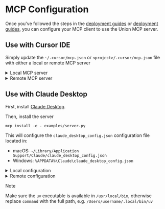 # MCP Configuration

Once you've followed the steps in the [deployment guides](./deployment_v1.md) or [deployment guides](./deployment_v2.md),
you can configure your MCP client to use the Union MCP server.

## Use with Cursor IDE

Simply update the `~/.cursor/mcp.json` or `<project>/.cursor/mcp.json` file with
either a local or remote MCP server

<details>
<summary>Local MCP server</summary>

```json
{
  "mcpServers": {
    "Union MCP": {
      "command": "uv",
      "args": [
        "run",
        "--with",
        "mcp[cli]",
        "--with-editable",
        "/Users/username/union-mcp[v1]",
        "mcp",
        "run",
        // Use "/Users/username/union-mcp/examples/v2/server.py" for v2
        "/Users/username/union-mcp/examples/server.py"
      ],
      "env": {
        "DISABLE_AUTH": "1",
        "FLYTE_API_KEY": "<FLYTE_API_KEY>"
      }
    }
  }
}
```
</details>

<details>
<summary>Remote MCP server</summary>

Replace the `url` with the URL of the deployed app and `<your-token>` with the authentication token.

```json

{
  "mcpServers": {
    "Union MCP": {
      // Use "https://mcp-v2.apps.union-internal.hosted.unionai.cloud/sse" for v2
      "url": "https://mcp.apps.union-internal.hosted.unionai.cloud/sse",
      "headers": {
        "Authorization": "Bearer <UNION_MCP_AUTH_TOKEN>"
      }
    }
  }
}
```
</details>


## Use with Claude Desktop

First, install [Claude Desktop](https://claude.ai/download).

Then, install the server

```
mcp install -e . examples/server.py
```

This will configure the `claude_desktop_config.json` configuration file located in:

- macOS: `~/Library/Application Support/Claude/claude_desktop_config.json`
- Windows: `%APPDATA%\Claude\claude_desktop_config.json`

<details>
<summary>Local configuration</summary>

```json
{
  "mcpServers": {
    "Union MCP": {
      "command": "uv",
      "args": [
        "run",
        "--with",
        "mcp[cli]",
        "--with-editable",
        "/Users/username/union-mcp[v1]",
        "mcp",
        "run",
        // Use "/Users/username/union-mcp/examples/v2/server.py" for v2
        "/Users/username/union-mcp/examples/server.py"
      ],
      "env": {
        "DISABLE_AUTH": "1",
        "FLYTE_API_KEY": "<FLYTE_API_KEY>"
      }
    }
  }
}
```

</details>

<details>
<summary>Remote configuration</summary>

Replace the `url` with the URL of the deployed app and `<your-token>` with the authentication token.

```json
{
  "mcpServers": {
    "Union MCP": {
      // Use "https://mcp-v2.apps.union-internal.hosted.unionai.cloud/sse" for v2
      "command": "npx",
      "args": [
        "mcp-remote",
        "https://mcp.apps.union-internal.hosted.unionai.cloud/sse",
        "--header",
        "Authorization: Bearer ${AUTH_TOKEN}"
      ],
      "env": {
        "AUTH_TOKEN": "<UNION_MCP_AUTH_TOKEN>"
      }
    }
  }
}
```
</details>

> [!NOTE]
> Make sure the `uv` executable is available in `/usr/local/bin`, otherwise
> replace `command` with the full path, e.g. `/Users/username/.local/bin/uv`
